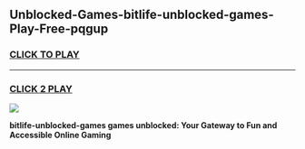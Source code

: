 
## Unblocked-Games-bitlife-unblocked-games-Play-Free-pqgup
<h3>
<a href="https://premium76.site?title=bitlife-unblocked-games&ref=18A1">CLICK TO PLAY</a></h3>
<hr>

<h3>
<a href="https://premium76.site?title=bitlife-unblocked-games&ref=18A1">CLICK 2 PLAY</a>
  
</h3>

<a href="https://premium76.site?title=bitlife-unblocked-games&ref=18A1"><img src="https://clearcache.store/games.png"></a>


**bitlife-unblocked-games games unblocked: Your Gateway to Fun and Accessible Online Gaming**
